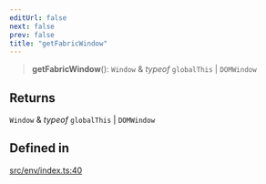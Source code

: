 ```yaml
---
editUrl: false
next: false
prev: false
title: "getFabricWindow"
---
```


> **getFabricWindow**(): `Window` & *typeof* `globalThis` \| `DOMWindow`

## Returns

`Window` & *typeof* `globalThis` \| `DOMWindow`

## Defined in

[src/env/index.ts:40](https://github.com/fabricjs/fabric.js/blob/a0b4adf41e0a1fd81824114cedd4c32bfb8cac25/src/env/index.ts#L40)
